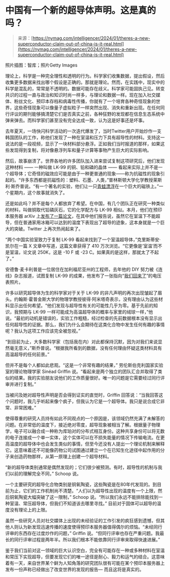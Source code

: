 <!--yml

category: 未分类

日期：2024-05-27 15:00:09

-->

# 中国有一个新的超导体声明。这是真的吗？

> 来源：[https://nymag.com/intelligencer/2024/01/theres-a-new-superconductor-claim-out-of-china-is-it-real.html](https://nymag.com/intelligencer/2024/01/theres-a-new-superconductor-claim-out-of-china-is-it-real.html)

照片插图：智库；照片Getty Images

理论上，科学是一种完全理性和透明的行为。科学家们收集数据，提出假设，然后收集更多数据来找出哪个假设是正确的。那就是理论。然而，在实践中，现实中的科学是混乱的，常常是不透明的。数据可能存在歧义。科学家可能固执己见。转变共识的过程一直与政治和知识时尚一样多，与理论和数据一样。现在加入社交媒体、粉丝文化、预印本存档和病毒性传播，你就有了一个培育各种奇怪现象的世界，这些奇怪现象可以像量子虚拟粒子一样突然出现、消失和重新出现。在任何同行评议的期刊能够搞清楚它们是否真实之前，各种狂野的发现都在信息生态系统中弹来弹去。而科学家们甚至没有完全达成一致，认为这是好事还是坏事。

去年夏天，一场快闪科学活动的一次迭代爆发了，当时Twitter用户开始炒作一支韩国团队的工作，称他们发现了一种在室温和压力下具有超导性的材料。支持这一说法的是一段视频，显示了一块材料部分悬浮。正如我们当时报道的那样，如果这些发现得到复制，将对像悬浮列车和量子计算等事物产生巨大的实际影响。

然后，故事崩溃了。世界各地的许多团队加入进来尝试复制这项研究后，他们发现这种材料 —— 一种叫做 LK-99 的铜、铅和磷的晶体 —— 看起来实际上并不是一个超导体；它奇怪的磁效应可能是由于一种更普通的现象——称为抗磁性的现象引起的。“许多东西都是抗磁性的：塑料、石墨、人类，”普林斯顿大学化学教授莱斯利·斯乔普说。“有一个著名的实验，他们让一只[青蛙漂浮](https://www.youtube.com/watch?v=KlJsVqc0ywM)在一个巨大的磁铁上。”一个星期内，这个故事就消失了。

还是如此吗？并不是每个人都放弃了希望。在中国，有几个团队正在研究一种类似的材料，叫做铜取代铅磷灰石，它的化学配方与 LK-99 相似。本月，他们在预印本服务器 arXiv 上[发布了一篇论文](https://arxiv.org/abs/2401.00999)，在其中他们报告说，虽然它在室温下不能超导，但在普通家用冰箱可以达到的温度下表现出了超导的迹象，这本身就是一个巨大的突破。Twitter 上再次热闹起来了。

“两个中国实验室致力于复制 LK-99 看起来找到了一个室温超导体，”克里斯蒂安·凯尔在一篇 X 文章中写道，这篇文章获得了 410 万次浏览。“它更像是‘室温’而不是室温，论文说 250K，这是 -10 F 或 -23 C。如果真的是这样，那就太了不起了。”

安德鲁·麦卡利普是一位居住在加利福尼亚州的工程师，去年他的 DIY 努力被《连线》杂志报道，试图复制 LK-99 的成果，他发布了一张指向“[我们回来了](https://x.com/andrewmccalip/status/1742573336985845771?s=20)”的电压表照片。

许多以研究超导体为生的科学家对于关于 LK-99 的非凡声明的再次出现皱起了眉头。约翰斯·霍普金斯大学的物理学教授彼得·阿米塔奇表示，没有理由认为这些材料显示出任何希望。“他们发现与超导性有关的可能性几乎为零。基于先前的知识，我预期与 LK-99 一样可能成为高温超导体的概率与家里的绒球一样，”他说。“最初的动机是错误的，实验工作粗糙，经过检查的先前数据根本没有显示出任何超导性的证据。那么，我们为什么会期待在这类化合物中发生任何有趣的事情呢？我认为这项工作应该完全被忽视。”

“到目前为止，大多数科学家（包括我在内）对此都保持沉默，因为对我们来说显然毫无意义，”斯乔普说。“根据我所看到的数据，没有任何理由怀疑这类材料具有高温超导的任何前景。”

但并不是每个人都如此悲观。“这是一个非常有趣的结果，” 劳伦斯伯克利国家实验室的理论物理学家 Sinéad Griffin 说。“看起来是两个独立的团队汇合并取得了类似的结果。我的实验朋友说他们的工作质量很好。唯一的问题是它需要经过同行评审并进行复制。”

当被问及她对超导性声明是否会得到证实的直觉时，Griffin 回答说：“当我回答这个问题时，我几乎听起来像个疯子，但我认为它是一个超导体。我只是说合成它非常、非常困难。”

使得尊重的研究人员持有如此不同观点的一个原因是，该领域仍然充满了未解答的问题。在非常低的温度下，接近绝对零度，超导现象被相当了解。根据量子物理学，电子可以融合成一种称为库珀对的分布式相互身份。这种共享身份可以将无数的电子连接成一个单一实体，这个实体可以在不损失能量的情况下传输电流。在更高温度的超导体中也会发生类似的事情，但至今还没有人提出一个理论机制来解释它。这意味着还不可能像药物公司试图通过建立一个在已知生化途径中起作用的分子来创造药物那样，从第一原理上创建一个超导材料。

“新的超导体类别通常是偶然发现的；它们很少被预测。有时，超导性的机制与我们以前的理解完全不同，” Schoop 说。

一个主要研究的超导化合物类别是铜氧陶瓷，这些陶瓷是在80年代发现的。到目前为止，它们的工作机制尚不清楚。“人们以为超导性出现的温度有一个上限，然后铜氧陶瓷大幅突破了这一限制，” Schoop 说。“所以我们永远不能排除能找到一种室温、常压超导体，但我们不知道该去哪里寻找。” 目前对于固体可以超导的温度没有理论上的上限。

虽然一些研究人员对社交媒体上出现的未经验证的工作引发的疯狂感到遗憾，但其他人则认为新发现迅速传播的速度使得预印本服务器值得偶尔的烦恼。“未经同行评审的东西存在过度炒作的问题，” Griffin 说。“但同行评审也存在严重问题。我最长的同行评审过程是两年半。所以我们根本不能依靠同行评审来取得快速进展。”

鉴于我们当前对这一领域的巨大认识空白，完全有可能存在一种或多种材料在室温和常压下实现超导，但要发现它们的唯一途径是耐心、毅力和运气的结合。这意味着有一天，来自世界某个鲜为人知角落的研究团队很有可能在某个预印本服务器上发布一份声称已经做出了改变世界的发现的报告— 而且这将是真实的。
